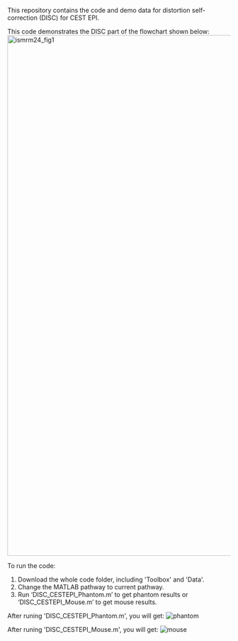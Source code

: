 This repository contains the code and demo data for distortion self-correction (DISC) for CEST EPI.

This code demonstrates the DISC part of the flowchart shown below:
<img width="1176" alt="ismrm24_fig1" src="https://github.com/user-attachments/assets/0c4c2f91-8028-459e-a6aa-1fba035265f7" />

To run the code:
1. Download the whole code folder, including 'Toolbox' and 'Data'.
2. Change the MATLAB pathway to current pathway.
3. Run ‘DISC_CESTEPI_Phantom.m’ to get phantom results or ‘DISC_CESTEPI_Mouse.m’ to get mouse results.

After runing 'DISC_CESTEPI_Phantom.m', you will get: 
![phantom](https://github.com/user-attachments/assets/d54c4873-1932-4037-8361-832bea36a8ab)

After runing 'DISC_CESTEPI_Mouse.m', you will get: 
![mouse](https://github.com/user-attachments/assets/e90c8947-e566-484c-8c85-04aa83852675)


